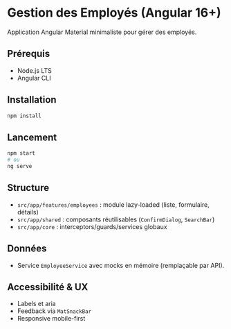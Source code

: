# Gestion des Employés (Angular 16+)

Application Angular Material minimaliste pour gérer des employés.

## Prérequis
- Node.js LTS
- Angular CLI

## Installation
```bash
npm install
```

## Lancement
```bash
npm start
# ou
ng serve
```

## Structure
- `src/app/features/employees` : module lazy-loaded (liste, formulaire, détails)
- `src/app/shared` : composants réutilisables (`ConfirmDialog`, `SearchBar`)
- `src/app/core` : interceptors/guards/services globaux

## Données
- Service `EmployeeService` avec mocks en mémoire (remplaçable par API).

## Accessibilité & UX
- Labels et aria
- Feedback via `MatSnackBar`
- Responsive mobile-first
